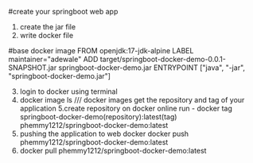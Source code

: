 #create your springboot web app
1. create the jar file
2. write docker file 

#base docker image
FROM openjdk:17-jdk-alpine
LABEL maintainer="adewale"
ADD target/springboot-docker-demo-0.0.1-SNAPSHOT.jar springboot-docker-demo.jar
ENTRYPOINT ["java", "-jar", "springboot-docker-demo.jar"]

3. login to docker using terminal
4. docker image ls /// docker images
get the repository and tag of your application
5.create repository on docker online
run - docker tag springboot-docker-demo(repository):latest(tag) phemmy1212/springboot-docker-demo:latest
6. pushing the application to web docker
docker push phemmy1212/springboot-docker-demo:latest
7. docker pull phemmy1212/springboot-docker-demo:latest











